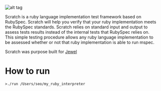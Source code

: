 ![alt tag](http://s28.postimg.org/6feubz5p7/scratchspec.png)

Scratch is a ruby language implementation test framework based on RubySpec.  Scratch will help you verify that your ruby implementation meets the RubySpec standards.  Scratch relies on standard input and output to assess tests results instead of the internal tests that RubySpec relies on.  This simple testing procedure allows any ruby language implementation to be assessed whether or not that ruby implementation is able to run mspec.

Scratch was purpose built for [Jewel](https://github.com/sotownsend/Jewel)

# How to run #
    >./run /Users/seo/my_ruby_interpreter
